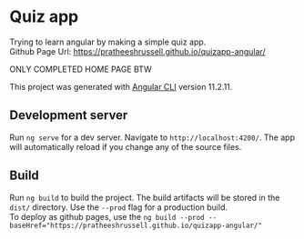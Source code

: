 # Quiz app
Trying to learn angular by making a simple quiz app.  
Github Page Url: https://pratheeshrussell.github.io/quizapp-angular/

ONLY COMPLETED HOME PAGE BTW


This project was generated with [Angular CLI](https://github.com/angular/angular-cli) version 11.2.11.
## Development server

Run `ng serve` for a dev server. Navigate to `http://localhost:4200/`. The app will automatically reload if you change any of the source files.

## Build

Run `ng build` to build the project. The build artifacts will be stored in the `dist/` directory. Use the `--prod` flag for a production build.  
To deploy as github pages, use the `ng build --prod --baseHref="https://pratheeshrussell.github.io/quizapp-angular/"`
